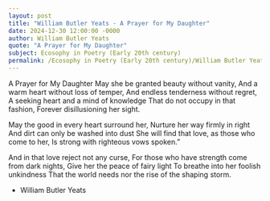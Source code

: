 ```yaml
---
layout: post
title: "William Butler Yeats - A Prayer for My Daughter"
date: 2024-12-30 12:00:00 -0000
author: William Butler Yeats
quote: "A Prayer for My Daughter"
subject: Ecosophy in Poetry (Early 20th century)
permalink: /Ecosophy in Poetry (Early 20th century)/William Butler Yeats/William Butler Yeats - A Prayer for My Daughter
---
```


A Prayer for My Daughter
May she be granted beauty without vanity,
And a warm heart without loss of temper,
And endless tenderness without regret,
A seeking heart and a mind of knowledge
That do not occupy in that fashion,
Forever disillusioning her sight.

May the good in every heart surround her,
Nurture her way firmly in right
And dirt can only be washed into dust
She will find that love, as those who come to her,
Is strong with righteous vows spoken.”

And in that love reject not any curse,
For those who have strength come from dark nights,
Give her the peace of fairy light
To breathe into her foolish unkindness
That the world needs nor the rise of the shaping storm.

- William Butler Yeats
